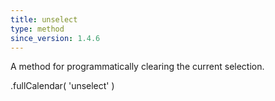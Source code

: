 ```yaml
---
title: unselect
type: method
since_version: 1.4.6
---
```


A method for programmatically clearing the current selection.

<div class='spec' markdown='1'>
.fullCalendar( 'unselect' )
</div>
